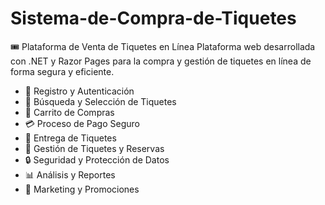 # Sistema-de-Compra-de-Tiquetes
🎟 Plataforma de Venta de Tiquetes en Línea Plataforma web desarrollada con .NET y Razor Pages para la compra y gestión de tiquetes en línea de forma segura y eficiente.
 - 🔐 Registro y Autenticación
 - 🔎 Búsqueda y Selección de Tiquetes
 - 🛒 Carrito de Compras
 - 💳 Proceso de Pago Seguro
 - 📩 Entrega de Tiquetes
 - 📂 Gestión de Tiquetes y Reservas
 - 🔒 Seguridad y Protección de Datos
 - 📊 Análisis y Reportes
 - 📢 Marketing y Promociones

